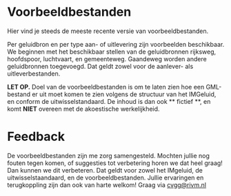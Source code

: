 # Voorbeeldbestanden

Hier vind je steeds de meeste recente versie van voorbeeldbestanden.  

Per geluidbron en per type aan- of uitlevering zijn voorbeelden beschikbaar. We beginnen met het beschikbaar stellen van de geluidbronnen rijksweg, hoofdspoor, luchtvaart, en gemeenteweg. Gaandeweg worden andere geluidbronnen toegevoegd. Dat geldt zowel voor de aanlever- als uitleverbestanden.

**LET OP.** Doel van de voorbeeldbestanden is om te laten zien hoe een GML-bestand er uit moet komen te zien volgens de structuur van het IMGeluid, en conform de uitwisselstandaard. De inhoud is dan ook ** fictief **, en komt **NIET** overeen met de akoestische werkelijkheid.

# Feedback

De voorbeeldbestanden zijn me zorg samengesteld. Mochten jullie nog fouten tegen komen, of suggesties tot verbetering horen we dat heel graag! Dan kunnen we dit verbeteren. Dat geldt voor zowel het IMgeluid, de uitwisselstaandaard, en de voorbeeldbestanden. Jullie ervaringen en terugkoppling zijn dan ook van harte welkom! Graag via cvgg@rivm.nl
